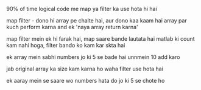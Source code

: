 90% of time logical code me map ya filter ka use hota hi hai  

map filter - dono hi array pe chalte hai, aur dono kaa kaam hai array par kuch perform karna and ek 'naya array return karna'

map filter mein ek hi farak hai, map saare bande lautata hai matlab ki count kam nahi hoga, filter bando ko kam kar skta hai

ek array mein sabhi numbers jo ki 5 se bade hai unnmein 10 add karo 

jab original array ka size kam karna ho waha filter use hota hai

ek aaray mein se saare wo numbers hata do jo ki 5 se chote ho


